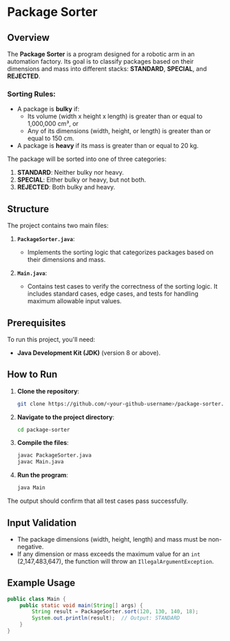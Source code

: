 # Package Sorter

## Overview

The **Package Sorter** is a program designed for a robotic arm in an automation factory. Its goal is to classify packages based on their dimensions and mass into different stacks: **STANDARD**, **SPECIAL**, and **REJECTED**.

### Sorting Rules:
- A package is **bulky** if:
    - Its volume (width x height x length) is greater than or equal to 1,000,000 cm³, or
    - Any of its dimensions (width, height, or length) is greater than or equal to 150 cm.
- A package is **heavy** if its mass is greater than or equal to 20 kg.

The package will be sorted into one of three categories:
1. **STANDARD**: Neither bulky nor heavy.
2. **SPECIAL**: Either bulky or heavy, but not both.
3. **REJECTED**: Both bulky and heavy.

## Structure

The project contains two main files:

1. **`PackageSorter.java`**:
    - Implements the sorting logic that categorizes packages based on their dimensions and mass.

2. **`Main.java`**:
    - Contains test cases to verify the correctness of the sorting logic. It includes standard cases, edge cases, and tests for handling maximum allowable input values.

## Prerequisites

To run this project, you'll need:

- **Java Development Kit (JDK)** (version 8 or above).

## How to Run

1. **Clone the repository**:

    ```bash
    git clone https://github.com/<your-github-username>/package-sorter.git
    ```

2. **Navigate to the project directory**:

    ```bash
    cd package-sorter
    ```

3. **Compile the files**:

    ```bash
    javac PackageSorter.java
    javac Main.java
    ```

4. **Run the program**:

    ```bash
    java Main
    ```

The output should confirm that all test cases pass successfully.

## Input Validation

- The package dimensions (width, height, length) and mass must be non-negative.
- If any dimension or mass exceeds the maximum value for an `int` (2,147,483,647), the function will throw an `IllegalArgumentException`.

## Example Usage

```java
public class Main {
    public static void main(String[] args) {
        String result = PackageSorter.sort(120, 130, 140, 18);
        System.out.println(result);  // Output: STANDARD
    }
}
